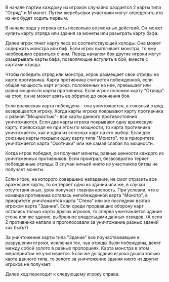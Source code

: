 В начале партии каждому из игроков случайно раздается 2 карты типа "Отряд" и M монет. Путем жеребьевки участники могут определить кто из них будет ходить первым.

В начале хода у игрока есть несколько возможных действий. Он может  купить карту отряда или здания за монеты или разыграть карту бафа. 

Далее игрок тянет карту леса из соответствующей колоды. Она может содержать монстра или баф. Если игрок вытягивает монстра, то ему необходимо сразиться с ним. Перед началом боя другие игроки могут разыгрывать карты бафа, позволяющие вступить в бой, вместе с картами отряда.

Чтобы победить отряд или монстра, игрок размещает свои отряды на карте противника. Карта противника считается побежденной, если общая мощность карт игрока, положенных на нее, превышает или равна мощности карты противника.  Если игрок положил карту "Отряда" на стол, он не может взять ее обратно до окончания боя.

Если вражеская карта побеждена - она уничтожается, а союзный отряд возвращается игроку. Когда карты игрока покрывают карту противника с равной "Мощностью"- все карты данного противостояния уничтожаются. Если две карты игрока покрывают одну вражескую карту, превосходя ее при этом по мощности, то  карта противника уничтожается, как и одна из союзных карт на его выбор. Если две союзные карты покрыли одну карту типа "Монстр", то в приоритете уничтожается карта "Охотники" или же самая слабая по мощности.   
  
Когда игрок победил, он получает монеты, равные ценности каждого из уничтоженных противников. Если проиграл, безвозвратно теряет побежденные отряды. В случаи ничьей никто из участников битвы не получает монеты. 

Если игрок, на которого совершено нападение, не смог отразить все вражеские карты, то он теряет одно из зданий или же, в случаи отсутствия оных, урон получает главная крепость. При условии, что в команде противника осталась непобежденной карта "Монстр", в приоритете уничтожается карта "Стена" или же последняя взятая игроком карта "Здание". Если среди прорвавших оборону карт остались только карты других игроков, то сперва уничтожается здание стена или же здание, выбранное  владельцами данных отрядов. (А если 2 противника напали и проголосовали за уничтожение разных зданий как быть?)

За уничтожение карты типа "Здание" все поучаствовавшие в разрушении игроки, исключая тех, чьи отряды были побеждены, делят между собой золото в равных пропорциях. Карта монстра в этом мероприятии не учитывается. Если же до здания игрока дошла только карта данного типа, то золото за уничтожение здания никто из других игроков не получает.

Далее ход переходит к следующему игроку справа.

